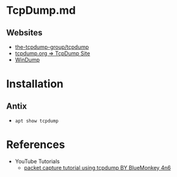 # TcpDump.md

## Websites

* [the-tcpdump-group/tcpdump](https://github.com/the-tcpdump-group/tcpdump)
* [tcpdump.org => TcpDump Site](https://www.tcpdump.org/)
* [WinDump](https://www.winpcap.org/windump/)

# Installation

## Antix

* `apt show tcpdump`

# References

* YouTube Tutorials
  * [packet capture tutorial using tcpdump BY BlueMonkey 4n6](https://www.youtube.com/watch?v=KTvuyN1QGqs)
